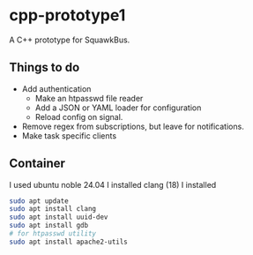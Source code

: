 # cpp-prototype1

A C++ prototype for SquawkBus.

## Things to do

* Add authentication
  * Make an htpasswd file reader
  * Add a JSON or YAML loader for configuration
  * Reload config on signal.
* Remove regex from subscriptions, but leave for notifications.
* Make task specific clients

## Container

I used ubuntu noble 24.04
I installed clang (18)
I installed
```bash
sudo apt update
sudo apt install clang
sudo apt install uuid-dev
sudo apt install gdb
# for htpasswd utility
sudo apt install apache2-utils
```
